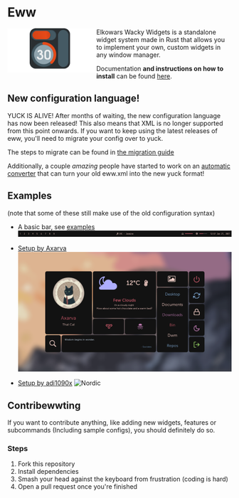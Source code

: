

# Eww

<img src="./.github/EwwLogo.svg" height="100" align="left"/>

Elkowars Wacky Widgets is a standalone widget system made in Rust that allows you to implement
your own, custom widgets in any window manager.

Documentation **and instructions on how to install** can be found [here](https://elkowar.github.io/eww).

## New configuration language!

YUCK IS ALIVE! After months of waiting, the new configuration language has now been released!
This also means that XML is no longer supported from this point onwards.
If you want to keep using the latest releases of eww, you'll need to migrate your config over to yuck.

The steps to migrate can be found in [the migration guide](YUCK_MIGRATION.md)

Additionally, a couple _amazing_ people have started to work on an
[automatic converter](https://github.com/undefinedDarkness/ewwxml) that can turn your old eww.xml into the new yuck format!


## Examples

(note that some of these still make use of the old configuration syntax)

* A basic bar, see [examples](./examples/eww-bar)
![Example 1](./examples/eww-bar/eww-bar.png)

* [Setup by Axarva](https://github.com/Axarva/dotfiles-2.0)
![Axarva-rice](https://raw.githubusercontent.com/Axarva/dotfiles-2.0/main/screenshots/center.png)

* [Setup by adi1090x](https://github.com/adi1090x/widgets)
![Nordic](https://raw.githubusercontent.com/adi1090x/widgets/main/previews/nordic.png)

## Contribewwting

If you want to contribute anything, like adding new widgets, features or subcommands (Including sample configs), you should definitely do so.

### Steps
1. Fork this repository
2. Install dependencies
3. Smash your head against the keyboard from frustration (coding is hard)
4. Open a pull request once you're finished
